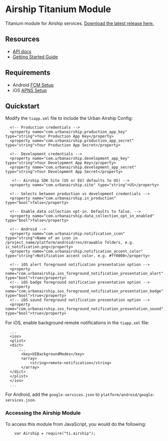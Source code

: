 # Airship Titanium Module

Titanium module for Airship services. [Download the latest release here.](https://github.com/urbanairship/titanium-module/releases/latest)

## Resources
 - [API docs](documentation/index.md)
 - [Getting Started Guide](https://docs.airship.com/platform/titanium/getting-started/)

## Requirements
 - Android [FCM Setup](https://docs.airship.com/platform/android/getting-started/#fcm-configure-airship-dashboard)
 - iOS [APNS Setup](https://docs.airship.com/platform/ios/getting-started/#apple-setup)


## Quickstart

Modify the `tiapp.xml` file to include the Urban Airship Config:

```
  <!-- Production credentials -->
  <property name="com.urbanairship.production_app_key" type="string">Your Production App Key</property>
  <property name="com.urbanairship.production_app_secret" type="string">Your Production App Secret</property>

  <!-- Development credentials -->
  <property name="com.urbanairship.development_app_key" type="string">Your Development App Key</property>
  <property name="com.urbanairship.development_app_secret" type="string">Your Development App Secret</property>

   <!-- Airship SDK Site (US or EU) defaults to US) -->
  <property name="com.urbanairship.site" type="string">US</property>

  <!-- Selects between production vs development credentials -->
  <property name="com.urbanairship.in_production" type="bool">false</property>

  <!-- Enable data collection opt-in. Defaults to false. -->
  <property name="com.urbanairship.data_collection_opt_in_enabled" type="bool">false</property>

  <!-- Android -->
  <property name="com.urbanairship.notification_icon" type="string">Name of an icon in /project_name/platform/android/res/drawable folders, e.g. ic_notification.png</property>
  <property name="com.urbanairship.notification_accent_color" type="string">Notification accent color, e.g. #ff0000</property>

  <!-- iOS alert foreground notification presentation option -->
  <property name="com.urbanairship.ios_foreground_notification_presentation_alert" type="bool">true</property>
  <!-- iOS badge foreground notification presentation option -->
  <property name="com.urbanairship.ios_foreground_notification_presentation_badge" type="bool">true</property>
  <!-- iOS sound foreground notification presentation option -->
  <property name="com.urbanairship.ios_foreground_notification_presentation_sound" type="bool">true</property>
```

For iOS, enable background remote notifications in the `tiapp.xml` file:

```
  ...
  <ios>
  <plist>
  <dict>
      ...
       <key>UIBackgroundModes</key>
       <array>
           <string>remote-notification</string>
       </array>
  </dict>
  </plist>
  </ios>
  ...
```

For Android, add the `google-services.json` to `platform/android/google-services.json`.

### Accessing the Airship Module

To access this module from JavaScript, you would do the following:

```
    var Airship = require("ti.airship");
```